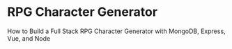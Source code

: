 # RPG Character Generator
 How to Build a Full Stack RPG Character Generator with MongoDB, Express, Vue, and Node 
